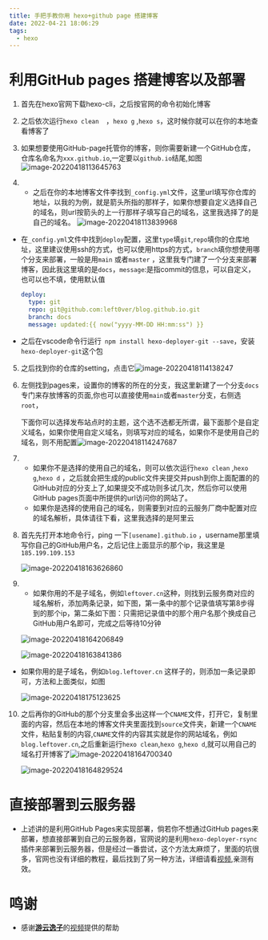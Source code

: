 ```yaml
---
title: 手把手教你用 hexo+github page 搭建博客
date: 2022-04-21 18:06:29
tags:
  - hexo
---
```


# 利用GitHub pages 搭建博客以及部署

1. 首先在hexo官网下载hexo-cli，之后按官网的命令初始化博客

2. 之后依次运行`hexo clean  `，`hexo g` ,`hexo s`，这时候你就可以在你的本地查看博客了

3. 如果想要使用GitHub-page托管你的博客，则你需要新建一个GitHub仓库，仓库名命名为`xxx.github.io`,一定要以`github.io`结尾,如图![image-20220418113645763](https://leftover-md.oss-cn-guangzhou.aliyuncs.com/img-md/image-20220418113645763.png)

<!-- more -->


 4. - 之后在你的本地博客文件李找到`_config.yml`文件，这里url填写你仓库的地址，以我的为例，就是箭头所指的那样子，如果你想要自定义选择自己的域名，则url按箭头的上一行那样子填写自己的域名，这里我选择了的是自己的域名。  ![image-20220418113839968](https://leftover-md.oss-cn-guangzhou.aliyuncs.com/img-md/image-20220418113839968.png)

   - 在`_config.yml`文件中找到`deploy`配置，这里`type`填`git`,`repo`填你的仓库地址，这里建议使用ssh的方式，也可以使用https的方式，`branch`填你想使用哪个分支来部署，一般是用`main` 或者`master` ，这里我专门建了一个分支来部署博客，因此我这里填的是`docs`，`message`:是指commit的信息，可以自定义，也可以也不填，使用默认值

     ```yaml
     deploy:
       type: git
       repo: git@github.com:left0ver/blog.github.io.git
       branch: docs
       message: updated:{{ now("yyyy-MM-DD HH:mm:ss") }}
     ```

   - 之后在vscode命令行运行` npm install hexo-deployer-git --save`，安装`hexo-deployer-git`这个包

5. 之后找到你的仓库的setting，点击它![image-20220418114138247](https://leftover-md.oss-cn-guangzhou.aliyuncs.com/img-md/image-20220418114138247.png)

6. 左侧找到pages来，设置你的博客的所在的分支，我这里新建了一个分支`docs`专门来存放博客的页面,你也可以直接使用`main`或者`master`分支，右侧选`root`，

   下面你可以选择发布站点时的主题，这个选不选都无所谓，最下面那个是自定义域名，如果你使用自定义域名，则填写对应的域名，如果你不是使用自己的域名，则不用配置![image-20220418114247687](https://leftover-md.oss-cn-guangzhou.aliyuncs.com/img-md/image-20220418114247687.png)

7. - 如果你不是选择的使用自己的域名，则可以依次运行`hexo clean` ,`hexo g`,`hexo d` ，之后就会把生成的public文件夹提交并push到你上面配置的的GitHub对应的分支上了,如果提交不成功则多试几次，然后你可以使用GitHub pages页面中所提供的url访问你的网站了。
   - 如果你是选择的使用自己的域名，则需要到对应的云服务厂商中配置对应的域名解析，具体请往下看，这里我选择的是阿里云

8. 首先先打开本地命令行，ping 一下`[usename].github.io` ，username那里填写你自己的GitHub用户名，之后记住上面显示的那个ip，我这里是`185.199.109.153`

   ![image-20220418163626860](https://leftover-md.oss-cn-guangzhou.aliyuncs.com/img-md/image-20220418163626860.png)


9. -  如果你用的不是子域名，例如`leftover.cn`这种，则找到云服务商对应的域名解析，添加两条记录，如下图，第一条中的那个记录值填写第8步得到的那个ip，第二条如下图：只需把记录值中的那个用户名那个换成自己GitHub用户名即可，完成之后等待10分钟

     ![image-20220418164206849](https://leftover-md.oss-cn-guangzhou.aliyuncs.com/img-md/image-20220418164206849.png)

   ![image-20220418163841386](https://leftover-md.oss-cn-guangzhou.aliyuncs.com/img-md/image-20220418163841386.png)

- 如果你用的是子域名，例如`blog.leftover.cn` 这样子的，则添加一条记录即可，方法和上面类似，如图

  ![image-20220418175123625](https://leftover-md.oss-cn-guangzhou.aliyuncs.com/img-md/image-20220418175123625.png)

10. 之后再你的GitHub的那个分支里会多出这样一个`CNAME`文件，打开它，复制里面的内容，然后在本地的博客文件夹里面找到`source`文件夹，新建一个`CNAME`文件，粘贴复制的内容,`CNAME`文件的内容其实就是你的网站域名，例如`blog.leftover.cn`,之后重新运行`hexo clean`,`hexo g`,`hexo d`,就可以用自己的域名打开博客了![image-20220418164700340](https://leftover-md.oss-cn-guangzhou.aliyuncs.com/img-md/image-20220418164700340.png)

    ![image-20220418164829524](https://leftover-md.oss-cn-guangzhou.aliyuncs.com/img-md/image-20220418164829524.png)

# 直接部署到云服务器

- 上述讲的是利用GitHub Pages来实现部署，倘若你不想通过GitHub pages来部署，想直接部署到自己的云服务器，官网说的是利用`hexo-deployer-rsync` 插件来部署到云服务器，但是经过一番尝试，这个方法太麻烦了，里面的坑很多，官网也没有详细的教程，最后找到了另一种方法，详细请看[视频](https://www.bilibili.com/video/BV1qU4y1K7Hk?p=1),亲测有效。

# 鸣谢

- 感谢[**游云逸子**](https://space.bilibili.com/4525102?spm_id_from=333.788.b_765f7570696e666f.2)的[视频](https://www.bilibili.com/video/BV1qU4y1K7Hk?p=1)提供的帮助

